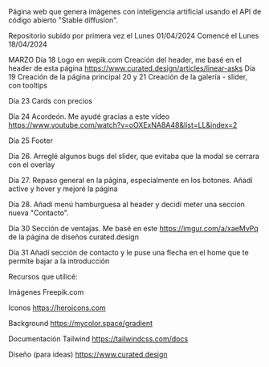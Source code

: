 Página web que genera imágenes con inteligencia artificial usando el API de código abierto "Stable diffusion".


Repositorio subido por primera vez el Lunes 01/04/2024
Comencé el Lunes 18/04/2024

MARZO
Día 18
Logo en wepik.com
Creación del header, me basé en el header de esta página https://www.curated.design/articles/linear-asks
Día 19
Creación de la página principal
20 y 21 
Creación de la galería - slider, con tooltips 

Día 23 
Cards con precios

Día 24
Acordeón. Me ayudé gracias a este vídeo https://www.youtube.com/watch?v=oOXExNA8A48&list=LL&index=2

Día 25 Footer

Día 26. Arreglé algunos bugs del slider, que evitaba que la modal se cerrara con el overlay

Día 27. Repaso general en la página, especialmente en los botones. Añadí active y hover y mejoré la página

Día 28. Añadí menú hamburguesa al header y decidí meter una seccion nueva "Contacto". 

Día 30
Sección de ventajas. Me basé en este https://imgur.com/a/xaeMvPq de la página de diseños curated.design

Día 31
Añadí sección de contacto y le puse una flecha en el home que te permite bajar a la introducción





Recursos que utilicé:

Imágenes
Freepik.com

Iconos
https://heroicons.com

Background
https://mycolor.space/gradient

Documentación Tailwind
https://tailwindcss.com/docs

Diseño (para ideas)
https://www.curated.design



